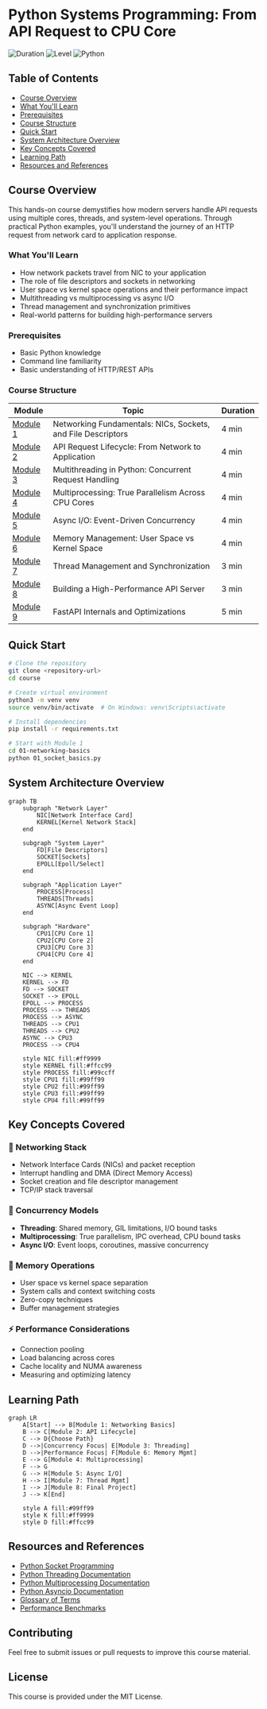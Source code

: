 # Python Systems Programming: From API Request to CPU Core

![Duration](https://img.shields.io/badge/Duration-35%20minutes-blue)
![Level](https://img.shields.io/badge/Level-Intermediate-orange)
![Python](https://img.shields.io/badge/Python-3.8+-green)

## Table of Contents

- [Course Overview](#course-overview)
- [What You'll Learn](#what-youll-learn)
- [Prerequisites](#prerequisites)
- [Course Structure](#course-structure)
- [Quick Start](#quick-start)
- [System Architecture Overview](#system-architecture-overview)
- [Key Concepts Covered](#key-concepts-covered)
- [Learning Path](#learning-path)
- [Resources and References](#resources-and-references)

## Course Overview

This hands-on course demystifies how modern servers handle API requests using multiple cores, threads, and system-level operations. Through practical Python examples, you'll understand the journey of an HTTP request from network card to application response.

### What You'll Learn

* How network packets travel from NIC to your application
* The role of file descriptors and sockets in networking
* User space vs kernel space operations and their performance impact
* Multithreading vs multiprocessing vs async I/O
* Thread management and synchronization primitives
* Real-world patterns for building high-performance servers

### Prerequisites

* Basic Python knowledge
* Command line familiarity
* Basic understanding of HTTP/REST APIs

### Course Structure

| Module | Topic | Duration |
|--------|-------|----------|
| [Module 1](01-networking-basics/README.md) | Networking Fundamentals: NICs, Sockets, and File Descriptors | 4 min |
| [Module 2](02-api-lifecycle/README.md) | API Request Lifecycle: From Network to Application | 4 min |
| [Module 3](03-multithreading/README.md) | Multithreading in Python: Concurrent Request Handling | 4 min |
| [Module 4](04-multiprocessing/README.md) | Multiprocessing: True Parallelism Across CPU Cores | 4 min |
| [Module 5](05-async-io/README.md) | Async I/O: Event-Driven Concurrency | 4 min |
| [Module 6](06-memory-management/README.md) | Memory Management: User Space vs Kernel Space | 4 min |
| [Module 7](07-thread-management/README.md) | Thread Management and Synchronization | 3 min |
| [Module 8](08-putting-it-together/README.md) | Building a High-Performance API Server | 3 min |
| [Module 9](09-fastapi-internals/README.md) | FastAPI Internals and Optimizations | 5 min |

## Quick Start

```bash
# Clone the repository
git clone <repository-url>
cd course

# Create virtual environment
python3 -m venv venv
source venv/bin/activate  # On Windows: venv\Scripts\activate

# Install dependencies
pip install -r requirements.txt

# Start with Module 1
cd 01-networking-basics
python 01_socket_basics.py
```

## System Architecture Overview

```mermaid
graph TB
    subgraph "Network Layer"
        NIC[Network Interface Card]
        KERNEL[Kernel Network Stack]
    end
    
    subgraph "System Layer"
        FD[File Descriptors]
        SOCKET[Sockets]
        EPOLL[Epoll/Select]
    end
    
    subgraph "Application Layer"
        PROCESS[Process]
        THREADS[Threads]
        ASYNC[Async Event Loop]
    end
    
    subgraph "Hardware"
        CPU1[CPU Core 1]
        CPU2[CPU Core 2]
        CPU3[CPU Core 3]
        CPU4[CPU Core 4]
    end
    
    NIC --> KERNEL
    KERNEL --> FD
    FD --> SOCKET
    SOCKET --> EPOLL
    EPOLL --> PROCESS
    PROCESS --> THREADS
    PROCESS --> ASYNC
    THREADS --> CPU1
    THREADS --> CPU2
    ASYNC --> CPU3
    PROCESS --> CPU4
    
    style NIC fill:#ff9999
    style KERNEL fill:#ffcc99
    style PROCESS fill:#99ccff
    style CPU1 fill:#99ff99
    style CPU2 fill:#99ff99
    style CPU3 fill:#99ff99
    style CPU4 fill:#99ff99
```

## Key Concepts Covered

### 🔌 Networking Stack
* Network Interface Cards (NICs) and packet reception
* Interrupt handling and DMA (Direct Memory Access)
* Socket creation and file descriptor management
* TCP/IP stack traversal

### 🔄 Concurrency Models
* **Threading**: Shared memory, GIL limitations, I/O bound tasks
* **Multiprocessing**: True parallelism, IPC overhead, CPU bound tasks
* **Async I/O**: Event loops, coroutines, massive concurrency

### 💾 Memory Operations
* User space vs kernel space separation
* System calls and context switching costs
* Zero-copy techniques
* Buffer management strategies

### ⚡ Performance Considerations
* Connection pooling
* Load balancing across cores
* Cache locality and NUMA awareness
* Measuring and optimizing latency

## Learning Path

```mermaid
graph LR
    A[Start] --> B[Module 1: Networking Basics]
    B --> C[Module 2: API Lifecycle]
    C --> D{Choose Path}
    D -->|Concurrency Focus| E[Module 3: Threading]
    D -->|Performance Focus| F[Module 6: Memory Mgmt]
    E --> G[Module 4: Multiprocessing]
    F --> G
    G --> H[Module 5: Async I/O]
    H --> I[Module 7: Thread Mgmt]
    I --> J[Module 8: Final Project]
    J --> K[End]
    
    style A fill:#99ff99
    style K fill:#ff9999
    style D fill:#ffcc99
```

## Resources and References

* [Python Socket Programming](https://docs.python.org/3/library/socket.html)
* [Python Threading Documentation](https://docs.python.org/3/library/threading.html)
* [Python Multiprocessing Documentation](https://docs.python.org/3/library/multiprocessing.html)
* [Python Asyncio Documentation](https://docs.python.org/3/library/asyncio.html)
* [Glossary of Terms](resources/glossary.md)
* [Performance Benchmarks](resources/benchmarks.md)

## Contributing

Feel free to submit issues or pull requests to improve this course material.

## License

This course is provided under the MIT License.
